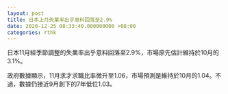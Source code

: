 ```yaml
---
layout: post
title: 日本上月失業率出乎意料回落至2.9%
date: 2020-12-25 08:33:40.000000000 +08:00
categories: rthk
---
```


日本11月經季節調整的失業率出乎意料回落至2.9%，市場原先估計維持於10月的3.1%。

政府數據顯示，11月求才求職比率微升至1.06，市場預測是維持於10月的1.04。不過，數據仍接近9月創下的7年低位1.03。
